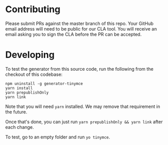 # Contributing

Please submit PRs against the master branch of this repo. 
Your GitHub email address will need to be public for our CLA tool.
You will receive an email asking you to sign the CLA before the PR
can be accepted.

# Developing

To test the generator from this source code, run the following from the
checkout of this codebase:

    npm uninstall -g generator-tinymce
    yarn install
    yarn prepublishOnly
    yarn link

Note that you will need `yarn` installed. We may remove that requirement
in the future. 

Once that's done, you can just run `yarn prepublishOnly && yarn link` 
after each change.

To test, go to an empty folder and run `yo tinymce`. 

